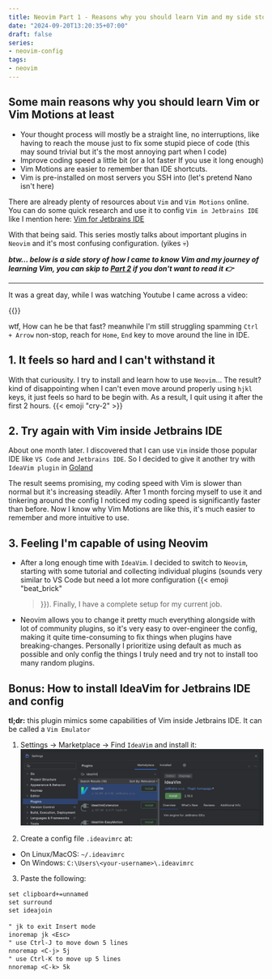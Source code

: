 ```yaml
---
title: Neovim Part 1 - Reasons why you should learn Vim and my side story
date: "2024-09-20T13:20:35+07:00"
draft: false
series:
- neovim-config
tags:
- neovim
---
```



## Some main reasons why you should learn Vim or Vim Motions at least

- Your thought process will mostly be a straight line, no interruptions, like
  having to reach the mouse just to fix some stupid piece of code (this may
  sound trivial but it's the most annoying part when I code)
- Improve coding speed a little bit (or a lot faster If you use it long enough)
- Vim Motions are easier to remember than IDE shortcuts.
- Vim is pre-installed on most servers you SSH into (let's pretend Nano isn't here)

There are already plenty of resources about `Vim` and `Vim Motions` online. You
can do some quick research and use it to config `Vim in Jetbrains IDE` like I
mention here:
[Vim for Jetbrains IDE](#bonus-how-to-install-ideavim-for-jetbrains-ide-and-config)

With that being said. This series mostly talks about important plugins in
`Neovim` and it's most confusing configuration. (yikes 💀)

***btw... below is a side story of how I came to know Vim and my journey of
learning Vim, you can skip to [Part 2](#todo) if you don't want to read it 👉***

---

It was a great day, while I was watching Youtube I came across a video:

{{<youtube y6VJBeZEDZU>}}

wtf, How can he be that fast? meanwhile I'm still struggling spamming `Ctrl +
Arrow` non-stop, reach for `Home`, `End` key to move around the line in IDE.

## 1. It feels so hard and I can't withstand it

With that curiousity. I try to install and learn how to use `Neovim`... The
result? kind of disappointing when I can't even move around properly using
`hjkl` keys, it just feels so hard to be begin with. As a result, I quit using 
it after the first 2 hours. {{< emoji "cry-2" >}}

## 2. Try again with Vim inside Jetbrains IDE

About one month later. I discovered that I can use `Vim` inside those popular 
IDE like `VS Code` and `Jetbrains IDE`. So I decided to give it another try 
with `IdeaVim plugin` in [Goland](https://www.jetbrains.com/go/)

The result seems promising, my coding speed with Vim is slower than normal but
it's increasing steadily. After 1 month forcing myself to use it and tinkering
around the config I noticed my coding speed is significantly faster than before.
Now I know why Vim Motions are like this, it's much easier to remember and more
intuitive to use.

## 3. Feeling I'm capable of using Neovim

* After a long enough time with `IdeaVim`. I decided to switch to `Neovim`,
  starting with some tutorial and collecting individual plugins (sounds very
  similar to VS Code but need a lot more configuration {{< emoji "beat_brick"
  >}}). Finally, I have a complete setup for my current job.

* Neovim allows you to change it pretty much everything alongside with lot of
  community plugins, so it's very easy to over-engineer the config, making it
  quite time-consuming to fix things when plugins have breaking-changes.
  Personally I prioritize using default as much as possible and only config the
  things I truly need and try not to install too many random plugins.

## Bonus: How to install IdeaVim for Jetbrains IDE and config

**tl;dr:** this plugin mimics some capabilities of Vim inside Jetbrains IDE. It
can be called a `Vim Emulator` 

1. Settings -> Marketplace -> Find `IdeaVim` and install it:
![IdeaVim](ideavim-install.png)

2. Create a config file `.ideavimrc` at:
- On Linux/MacOS: `~/.ideavimrc`
- On Windows: `C:\Users\<your-username>\.ideavimrc`

3. Paste the following:
```vim
set clipboard+=unnamed
set surround
set ideajoin

" jk to exit Insert mode
inoremap jk <Esc>
" use Ctrl-J to move down 5 lines
nnoremap <C-j> 5j 
" use Ctrl-K to move up 5 lines
nnoremap <C-k> 5k
```

